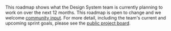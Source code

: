 This roadmap shows what the Design System team is currently planning to work on over the next 12 months. This roadmap is open to change and we welcome [community input](https://community.digital.gov.au/t/roadmap-discussion/68). For more detail, including the team's current and upcoming sprint goals, please see the [public project board](https://github.com/orgs/govau/projects/7).
